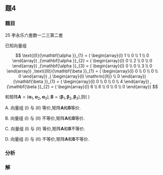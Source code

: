 ## 题4
### 题目
25 李永乐六套数一二三第二套 

已知向量组

$$
\text{(I)}{\mathbf{\alpha }}_{1} = ( \begin{array}{l} 1 \\  0 \\  1 \\  0 \end{array}) ,{\mathbf{\alpha }}_{2} = ( \begin{array}{l} 0 \\  2 \\  0 \\  0 \end{array}) ,{\mathbf{\alpha }}_{3} = ( \begin{array}{l} 0 \\  0 \\  3 \\  0 \end{array}) ,\text{(II)}{\mathbf{\beta }}_{1} = ( \begin{array}{l} 0 \\  0 \\  0 \\  0 \end{array}) ,( \begin{array}{l} \mathrm{{II}} \\  0 \end{array}) {\mathbf{\beta }}_{1} = ( \begin{array}{l} 0 \\  0 \\  0 \\  4 \end{array}) ,{\mathbf{\beta }}_{2} = ( \begin{array}{l} 6 \\  6 \\  0 \\  0 \\  0 \end{array})
$$

和矩阵$\mathbf{A} = ( {{\mathbf{\alpha }}_{1},{\mathbf{\alpha }}_{2},{\mathbf{\alpha }}_{3}}) ,\mathbf{B} = ( {{\mathbf{\beta }}_{1},{\mathbf{\beta }}_{2},{\mathbf{\beta }}_{3}})$,则(   )

A. 向量组 (I) 与 (II) 等价,矩阵$\mathbf{A}$和$\mathbf{B}$等价.

B. 向量组 (I) 与 (II) 不等价,矩阵$\mathbf{A}$和$\mathbf{B}$等价.

C. 向量组 (I) 与 (II) 等价,矩阵$\mathbf{A}$和$\mathbf{B}$不等价.

D. 向量组 (I) 与 (II) 不等价,矩阵$\mathbf{A}$和$\mathbf{B}$不等价.
### 分析

### 解